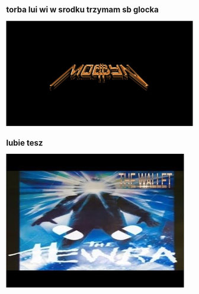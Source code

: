 ## torba lui wi w srodku trzymam sb glocka
![bruklin rzondzi](https://github.com/sc4rv/sc4rv/blob/main/mobbyn.jpg)
## lubie tesz
![gicik amane](https://github.com/sc4rv/sc4rv/blob/main/hewra.jpg)
<!--
chcwd!!!!!!!!
-->
